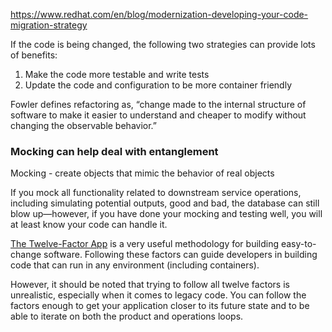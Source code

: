 https://www.redhat.com/en/blog/modernization-developing-your-code-migration-strategy

If the code is being changed, the following two strategies can provide lots of benefits:

1. Make the code more testable and write tests
2. Update the code and configuration to be more container friendly

Fowler defines refactoring as, “change made to the internal structure of software to make it easier to understand and cheaper to modify without changing the observable behavior.” 

### Mocking can help deal with entanglement

Mocking - create objects that mimic the behavior of real objects

If you mock all functionality related to downstream service operations, including simulating potential outputs, good and bad, the database can still blow up—however, if you have done your mocking and testing well, you will at least know your code can handle it.

[The Twelve-Factor App](https://12factor.net/) is a very useful methodology for building easy-to-change software. Following these factors can guide developers in building code that can run in any environment (including containers).

However, it should be noted that trying to follow all twelve factors is unrealistic, especially when it comes to legacy code. You can follow the factors enough to get your application closer to its future state and to be able to iterate on both the product and operations loops.
